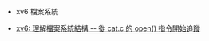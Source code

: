 * xv6 檔案系統

* [xv6: 理解檔案系統結構 -- 從 cat.c 的 open() 指令開始追蹤](https://github.com/riscv2os/riscv2os/wiki/xv6CatRead)

